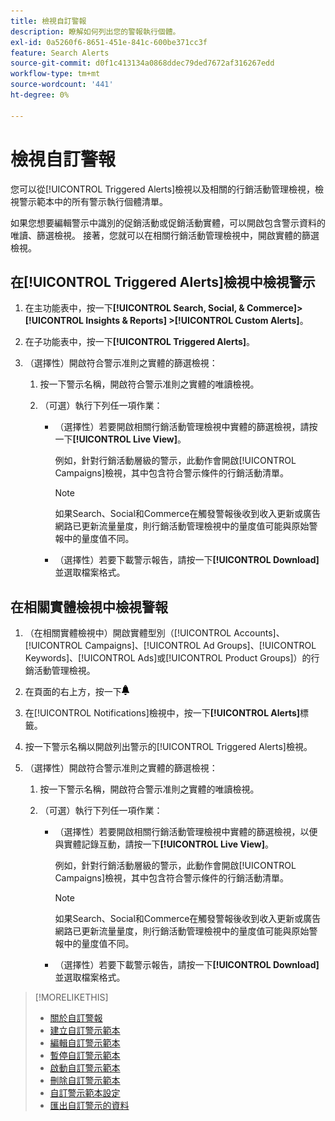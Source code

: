 ```yaml
---
title: 檢視自訂警報
description: 瞭解如何列出您的警報執行個體。
exl-id: 0a5260f6-8651-451e-841c-600be371cc3f
feature: Search Alerts
source-git-commit: d0f1c413134a0868ddec79ded7672af316267edd
workflow-type: tm+mt
source-wordcount: '441'
ht-degree: 0%

---
```


# 檢視自訂警報

您可以從[!UICONTROL Triggered Alerts]檢視以及相關的行銷活動管理檢視，檢視警示範本中的所有警示執行個體清單。

如果您想要編輯警示中識別的促銷活動或促銷活動實體，可以開啟包含警示資料的唯讀、篩選檢視。 接著，您就可以在相關行銷活動管理檢視中，開啟實體的篩選檢視。

## 在[!UICONTROL Triggered Alerts]檢視中檢視警示

1. 在主功能表中，按一下&#x200B;**[!UICONTROL Search, Social, & Commerce]> [!UICONTROL Insights & Reports] >[!UICONTROL Custom Alerts]**。

1. 在子功能表中，按一下&#x200B;**[!UICONTROL Triggered Alerts]**。

1. （選擇性）開啟符合警示准則之實體的篩選檢視：

   1. 按一下警示名稱，開啟符合警示准則之實體的唯讀檢視。

   1. （可選）執行下列任一項作業：

      * （選擇性）若要開啟相關行銷活動管理檢視中實體的篩選檢視，請按一下&#x200B;**[!UICONTROL Live View]**。

        例如，針對行銷活動層級的警示，此動作會開啟[!UICONTROL Campaigns]檢視，其中包含符合警示條件的行銷活動清單。

        >[!NOTE]
        >
        >如果Search、Social和Commerce在觸發警報後收到收入更新或廣告網路已更新流量量度，則行銷活動管理檢視中的量度值可能與原始警報中的量度值不同。

      * （選擇性）若要下載警示報告，請按一下&#x200B;**[!UICONTROL Download]**&#x200B;並選取檔案格式。

## 在相關實體檢視中檢視警報

1. （在相關實體檢視中）開啟實體型別（[!UICONTROL Accounts]、[!UICONTROL Campaigns]、[!UICONTROL Ad Groups]、[!UICONTROL Keywords]、[!UICONTROL Ads]或[!UICONTROL Product Groups]）的行銷活動管理檢視。

1. 在頁面的右上方，按一下![通知](/help/search-social-commerce/assets/notifications-panel.png "通知")

1. 在[!UICONTROL Notifications]檢視中，按一下&#x200B;**[!UICONTROL Alerts]**&#x200B;標籤。

1. 按一下警示名稱以開啟列出警示的[!UICONTROL Triggered Alerts]檢視。

1. （選擇性）開啟符合警示准則之實體的篩選檢視：

   1. 按一下警示名稱，開啟符合警示准則之實體的唯讀檢視。

   1. （可選）執行下列任一項作業：

      * （選擇性）若要開啟相關行銷活動管理檢視中實體的篩選檢視，以便與實體記錄互動，請按一下&#x200B;**[!UICONTROL Live View]**。

        例如，針對行銷活動層級的警示，此動作會開啟[!UICONTROL Campaigns]檢視，其中包含符合警示條件的行銷活動清單。

        >[!NOTE]
        >
        >如果Search、Social和Commerce在觸發警報後收到收入更新或廣告網路已更新流量量度，則行銷活動管理檢視中的量度值可能與原始警報中的量度值不同。

      * （選擇性）若要下載警示報告，請按一下&#x200B;**[!UICONTROL Download]**&#x200B;並選取檔案格式。


>[!MORELIKETHIS]
>
>* [關於自訂警報](alert-about.md)
>* [建立自訂警示範本](alert-template-create.md)
>* [編輯自訂警示範本](alert-template-edit.md)
>* [暫停自訂警示範本](alert-template-pause.md)
>* [啟動自訂警示範本](alert-template-activate.md)
>* [刪除自訂警示範本](alert-template-delete.md)
>* [自訂警示範本設定](alert-template-settings.md)
>* [匯出自訂警示的資料](alert-export-data.md)

